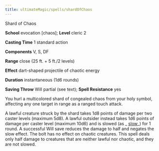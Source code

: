 ```yaml
---
title: ultimateMagic/spells/shardOfChaos
---
```

Shard of Chaos

**School** evocation [chaos]; **Level** cleric 2

**Casting Time** 1 standard action

**Components** V, S, DF

**Range** close (25 ft. + 5 ft./2 levels)

**Effect** dart-shaped projectile of chaotic energy

**Duration** instantaneous (1d6 rounds)

**Saving Throw** Will partial (see text); **Spell Resistance** yes

You hurl a multicolored shard of congealed chaos from your holy symbol, affecting any one target in range as a ranged touch attack.

A lawful creature struck by the shard takes 1d8 points of damage per two caster levels (maximum 5d8). A lawful outsider instead takes 1d6 points of damage per caster level (maximum 10d6) and is slowed (as _ [slow](spells/slow.md#_slow)_) for 1 round. A successful Will save reduces the damage to half and negates the slow effect. The bolt has no effect on chaotic creatures. This spell deals only half damage to creatures that are neither lawful nor chaotic, and they are not slowed.

